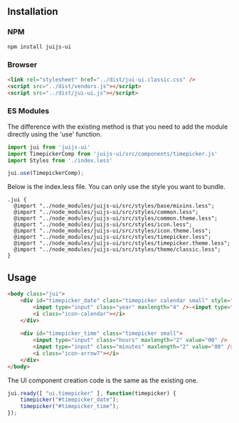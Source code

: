 ## Installation

### NPM
```bash
npm install juijs-ui
```

### Browser

```html
<link rel="stylesheet" href="../dist/jui-ui.classic.css" />
<script src="../dist/vendors.js"></script>
<script src="../dist/jui-ui.js"></script>
```

### ES Modules

The difference with the existing method is that you need to add the module directly using the 'use' function.

```js
import jui from 'juijs-ui'
import TimepickerComp from 'juijs-ui/src/components/timepicker.js'
import Styles from './index.less'

jui.use(TimepickerComp);
```

Below is the index.less file. You can only use the style you want to bundle.

```less
.jui {
  @import "../node_modules/juijs-ui/src/styles/base/mixins.less";
  @import "../node_modules/juijs-ui/src/styles/common.less";
  @import "../node_modules/juijs-ui/src/styles/common.theme.less";
  @import "../node_modules/juijs-ui/src/styles/icon.less";
  @import "../node_modules/juijs-ui/src/styles/icon.theme.less";
  @import "../node_modules/juijs-ui/src/styles/timepicker.less";
  @import "../node_modules/juijs-ui/src/styles/timepicker.theme.less";
  @import "../node_modules/juijs-ui/src/styles/theme/classic.less";
}
```

## Usage

```html
<body class="jui">
    <div id="timepicker_date" class="timepicker calendar small" style="margin-right: 3px;">
        <input type="input" class="year" maxlength="4" />-<input type="input" class="month" maxlength="2" />-<input type="input" class="date" maxlength="2" />
        <i class="icon-calendar"></i>
    </div>
    
    <div id="timepicker_time" class="timepicker small">
        <input type="input" class="hours" maxlength="2" value="00" /> :
        <input type="input" class="minutes" maxlength="2" value="00" />
        <i class="icon-arrow7"></i>
    </div>
</body>
```

The UI component creation code is the same as the existing one.

```js
jui.ready([ "ui.timepicker" ], function(timepicker) {
    timepicker("#timepicker_date");
    timepicker("#timepicker_time");
});
```
